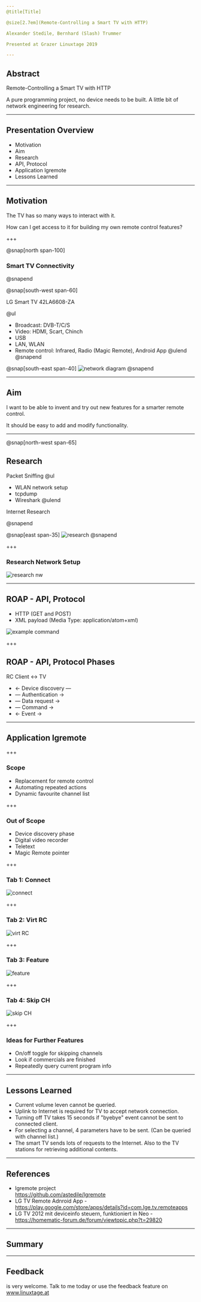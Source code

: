 ```yaml
---
@title[Title]

@size[2.7em](Remote-Controlling a Smart TV with HTTP)

Alexander Stedile, Bernhard (Slash) Trummer

Presented at Grazer Linuxtage 2019

---
```


## Abstract

Remote-Controlling a Smart TV with HTTP

A pure programming project, no device needs to be built.
A little bit of network engineering for research.

---

## Presentation Overview

- Motivation
- Aim
- Research
- API, Protocol
- Application lgremote
- Lessons Learned

---

## Motivation

The TV has so many ways to interact with it. 

How can I get access to it for building my own remote control features?

+++

@snap[north span-100]
### Smart TV Connectivity 
@snapend

@snap[south-west span-60]

LG Smart TV 42LA6608-ZA
<br/>

@ul[](false)
* Broadcast: DVB-T/C/S
* Video: HDMI, Scart, Chinch
* USB
* LAN, WLAN
* Remote control: Infrared, Radio (Magic Remote), Android App
@ulend
@snapend

@snap[south-east span-40]
![network diagram](assets/img/network_diagram.jpg)
@snapend

---

## Aim

I want to be able to invent and try out new features 
for a smarter remote control. 

It should be easy to add and modify functionality.

---

@snap[north-west span-65]
## Research

Packet Sniffing
@ul[](false)
* WLAN network setup
* tcpdump
* Wireshark
@ulend

Internet Research

@snapend

@snap[east span-35]
![research](assets/img/research_half.jpg)
@snapend

+++

### Research Network Setup

![research nw](assets/img/network_diagram_research.jpg)

---

## ROAP - API, Protocol

* HTTP (GET and POST)
* XML payload (Media Type: application/atom+xml)

![example command](assets/img/example_command_send_ok_key.png)

+++

## ROAP - API, Protocol Phases

RC Client &#8596; TV
* &#8592; Device discovery &#8212;
* &#8212; Authentication &#8594;
* &#8212; Data request &#8594;
* &#8212; Command &#8594;
* &#8592; Event &#8594;

---

## Application lgremote

+++

### Scope

* Replacement for remote control
* Automating repeated actions
* Dynamic favourite channel list

+++

### Out of Scope
* Device discovery phase
* Digital video recorder
* Teletext
* Magic Remote pointer

+++

### Tab 1: Connect

![connect](assets/img/tab_connect.png)

+++

### Tab 2: Virt RC

![virt RC](assets/img/tab_virt_RC.png)

+++

### Tab 3: Feature

![feature](assets/img/tab_feature.png)

+++

### Tab 4: Skip CH

![skip CH](assets/img/tab_skip_CH.png)

+++

### Ideas for Further Features
* On/off toggle for skipping channels
* Look if commercials are finished
* Repeatedly query current program info

---

## Lessons Learned
* Current volume leven cannot be queried.
* Uplink to Internet is required for TV to accept network connection.
* Turning off TV takes 15 seconds if "byebye" event cannot be sent to connected client.
* For selecting a channel, 4 parameters have to be sent. 
(Can be queried with channel list.)
* The smart TV sends lots of requests to the Internet.
Also to the TV stations for retrieving additional contents.
---

## References

* lgremote project  
https://github.com/astedile/lgremote
* LG TV Remote Adnroid App - 
https://play.google.com/store/apps/details?id=com.lge.tv.remoteapps
* LG TV 2012 mit deviceinfo steuern, funktioniert in Neo - 
https://homematic-forum.de/forum/viewtopic.php?t=29820

---

## Summary

---

## Feedback

is very welcome. Talk to me today 
or use the feedback feature on www.linuxtage.at

